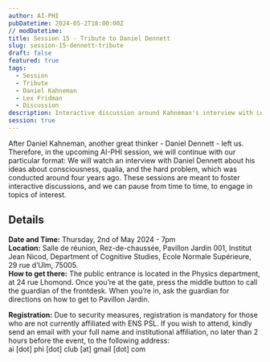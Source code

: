 ```yaml
---
author: AI-PHI
pubDatetime: 2024-05-2T18:00:00Z
// modDatetime:
title: Session 15 - Tribute to Daniel Dennett
slug: session-15-dennett-tribute
draft: false
featured: true
tags:
  - Session
  - Tribute
  - Daniel Kahneman
  - Lex Fridman
  - Discussion
description: Interactive discussion around Kahneman's interview with Lex Fridman
session: true
---
```


After Daniel Kahneman, another great thinker - Daniel Dennett - left us. Therefore, in the upcoming AI-PHI session, we will continue with our particular format: We will watch an interview with Daniel Dennett about his ideas about consciousness, qualia, and the hard problem, which was conducted around four years ago. These sessions are meant to foster interactive discussions, and we can pause from time to time, to engage in topics of interest.

## Details

**Date and Time:** Thursday, 2nd of May 2024 - 7pm  
**Location:** Salle de réunion, Rez-de-chaussée, Pavillon Jardin 001, Institut Jean Nicod, Department of Cognitive Studies, Ecole Normale Supérieure, 29 rue d’Ulm, 75005.  
**How to get there:** The public entrance is located in the Physics department, at 24 rue Lhomond. Once you’re at the gate, press the middle button to call the guardian of the frontdesk. When you’re in, ask the guardian for directions on how to get to Pavillon Jardin.

**Registration:** Due to security measures, registration is mandatory for those who are not currently affiliated with ENS PSL. If you wish to attend, kindly send an email with your full name and institutional affiliation, no later than 2 hours before the event, to the following address:  
ai [dot] phi [dot] club [at] gmail [dot] com
